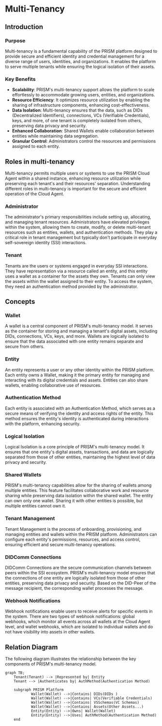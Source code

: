# Multi-Tenancy

## Introduction

### Purpose

Multi-tenancy is a fundamental capability of the PRISM platform designed to provide secure and efficient identity and credential management for a diverse range of users, identities, and organizations.
It enables the platform to serve multiple tenants while ensuring the logical isolation of their assets.

### Key Benefits

- **Scalability**: PRISM's multi-tenancy support allows the platform to scale effortlessly to accommodate growing users, entities, and organizations.
- **Resource Efficiency**: It optimizes resource utilization by enabling the sharing of infrastructure components, enhancing cost-effectiveness.
- **Data Isolation**: Multi-tenancy ensures that the data, such as DIDs (Decentralized Identifiers), connections, VCs (Verifiable Credentials), keys, and more, of one tenant is completely isolated from others, preserving data privacy and security.
- **Enhanced Collaboration**: Shared Wallets enable collaboration between entities while maintaining data segregation.
- **Granular Control**: Administrators control the resources and permissions assigned to each entity.

## Roles in multi-tenancy

Multi-tenancy permits multiple users or systems to use the PRISM Cloud Agent within a shared instance, enhancing resource utilization while preserving each tenant's and their resources' separation. Understanding different roles in multi-tenancy is important for the secure and efficient operation of the Cloud Agent.

### Administrator

The administrator's primary responsibilities include setting up, allocating, and managing tenant resources. Administrators have elevated privileges within the system, allowing them to create, modify, or delete multi-tenant resources such as entities, wallets, and authentication methods. They play a critical role in tenant management but typically don't participate in everyday self-sovereign identity (SSI) interactions.

### Tenant

Tenants are the users or systems engaged in everyday SSI interactions. They have representation via a resource called an entity, and this entity uses a wallet as a container for the assets they own. Tenants can only view the assets within the wallet assigned to their entity. To access the system, they need an authentication method provided by the administrator.

## Concepts

### Wallet

A wallet is a central component of PRISM's multi-tenancy model. It serves as the container for storing and managing a tenant's digital assets, including DIDs, connections, VCs, keys, and more. Wallets are logically isolated to ensure that the data associated with one entity remains separate and secure from others.

### Entity

An entity represents a user or any other identity within the PRISM platform. Each entity owns a Wallet, making it the primary entity for managing and interacting with its digital credentials and assets. Entities can also share wallets, enabling collaborative use of resources.

### Authentication Method

Each entity is associated with an Authentication Method, which serves as a secure means of verifying the identity and access rights of the entity. This method ensures the entity's identity is authenticated during interactions with the platform, enhancing security.

### Logical Isolation
Logical Isolation is a core principle of PRISM's multi-tenancy model. It ensures that one entity's digital assets, transactions, and data are logically separated from those of other entities, maintaining the highest level of data privacy and security.

### Shared Wallets
PRISM's multi-tenancy capabilities allow for the sharing of wallets among multiple entities. This feature facilitates collaborative work and resource sharing while preserving data isolation within the shared wallet. The entity can own only one wallet. Sharing it with other entities is possible, but multiple entities cannot own it.

### Tenant Management
Tenant Management is the process of onboarding, provisioning, and managing entities and wallets within the PRISM platform. Administrators can configure each entity's permissions, resources, and access control, ensuring efficient and secure multi-tenancy operations.

### DIDComm Connections
DIDComm Connections are the secure communication channels between peers within the SSI ecosystem. PRISM's multi-tenancy model ensures that the connections of one entity are logically isolated from those of other entities, preserving data privacy and security. Based on the DID-Peer of the message recipient, the corresponding wallet processes the message.

### Webhook Notifications
Webhook notifications enable users to receive alerts for specific events in the system. There are two types of webhook notifications: global webhooks, which monitor all events across all wallets at the Cloud Agent level, and wallet webhooks, which are isolated to individual wallets and do not have visibility into assets in other wallets.

## Relation Diagram

The following diagram illustrates the relationship between the key components of PRISM's multi-tenancy model.


```mermaid
graph TB;
    Tenant(Tenant) --> |Represented by| Entity
    Tenant --> |Authenticates by| AuthMethod(Authentication Method)

    subgraph PRISM Platform
            Wallet(Wallet) -->|Contains| DIDs(DIDs )
            Wallet(Wallet) -->|Contains| VCs(Verifiable Credentials)
            Wallet(Wallet) -->|Contains| VSSchemas(VC Schemas)
            Wallet(Wallet) -->|Contains| Assets(Other Assets...)
            Entity(Entity) -->|Owns| Wallet(Wallet)
            Entity(Entity) -->|Uses| AuthMethod(Authentication Method)
    end
```
